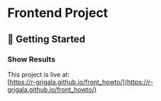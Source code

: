 # Frontend Project

## 🚀 Getting Started

### Show Results
This project is live at:  
[https://r-grigala.github.io/front_howto/](https://r-grigala.github.io/front_howto/)
